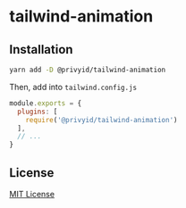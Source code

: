 # tailwind-animation

## Installation

```sh
yarn add -D @privyid/tailwind-animation
```

Then, add into `tailwind.config.js`

```js
module.exports = {
  plugins: [
    require('@privyid/tailwind-animation')
  ],
  // ...
}
```

## License

[MIT License](/LICENSE)
